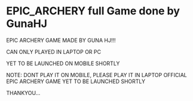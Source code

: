 # EPIC_ARCHERY full Game done by GunaHJ
EPIC ARCHERY GAME MADE BY GUNA HJ!!!

CAN ONLY PLAYED IN LAPTOP OR PC

YET TO BE LAUNCHED ON MOBILE SHORTLY



NOTE: DONT PLAY IT ON MOBILE, PLEASE PLAY IT IN LAPTOP
OFFICIAL EPIC ARCHERY GAME YET TO BE LAUNCHED SHORTLY

THANKYOU...
